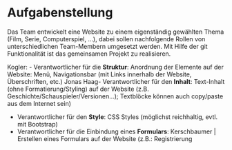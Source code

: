 # Aufgabenstellung

Das Team entwickelt eine Website zu einem eigenständig gewählten Thema (Film, Serie, Computerspiel, ...), dabei sollen nachfolgende Rollen von unterschiedlichen Team-Membern umgesetzt werden. Mit Hilfe der git Funktionalität ist das gemeinsamen Projekt zu realisieren.

Kogler: - Verantwortlicher für die **Struktur**: Anordnung der Elemente auf der Website: Menü, Navigationsbar
  (mit Links innerhalb der Website, Überschriften, etc.)
Jonas Haag- Verantwortlicher für den **Inhalt**: Text-Inhalt (ohne Formatierung/Styling) auf der Website
  (z.B. Geschichte/Schauspieler/Versionen...); Textblöcke können auch copy/paste aus dem Internet sein)
- Verantwortlicher für den **Style**: CSS Styles (möglichst reichhaltig, evtl. mit Bootstrap)
- Verantwortlicher für die Einbindung eines **Formulars**: Kerschbaumer | Erstellen eines Formulars auf der Website (z.B.: Registrierung
